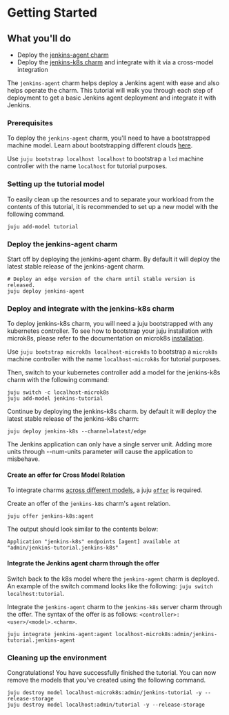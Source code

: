 # Getting Started

## What you'll do

- Deploy the [jenkins-agent charm](https://charmhub.io/jenkins-agent)
- Deploy the [jenkins-k8s charm](https://charmhub.io/jenkins-k8s) and integrate with it via a cross-model integration

The `jenkins-agent` charm helps deploy a Jenkins agent with ease and also helps operate the charm. This
tutorial will walk you through each step of deployment to get a basic Jenkins agent deployment and integrate it with Jenkins.

### Prerequisites

To deploy the `jenkins-agent` charm, you'll need to have a bootstrapped machine model. Learn about
bootstrapping different clouds [here](https://juju.is/docs/olm/get-started-with-juju#heading--prepare-your-cloud).

Use `juju bootstrap localhost localhost` to bootstrap a `lxd` machine controller with the name
`localhost` for tutorial purposes.

### Setting up the tutorial model

To easily clean up the resources and to separate your workload from the contents of this tutorial,
it is recommended to set up a new model with the following command.

```
juju add-model tutorial
```

### Deploy the jenkins-agent charm

Start off by deploying the jenkins-agent charm. By default it will deploy the latest stable release
of the jenkins-agent charm.

```
# Deploy an edge version of the charm until stable version is released.
juju deploy jenkins-agent
```

### Deploy and integrate with the jenkins-k8s charm

To deploy jenkins-k8s charm, you will need a juju bootstrapped with any kubernetes controller.
To see how to bootstrap your juju installation with microk8s, please refer to the documentation
on microk8s [installation](https://juju.is/docs/olm/microk8s).

Use `juju bootstrap microk8s localhost-microk8s` to bootstrap a `microk8s` machine controller with the name
`localhost-microk8s` for tutorial purposes.

Then, switch to your kubernetes controller add a model for the jenkins-k8s charm with the following command:
```
juju switch -c localhost-microk8s
juju add-model jenkins-tutorial
```

Continue by deploying the jenkins-k8s charm. by default it will deploy the latest stable release of the jenkins-k8s charm:
```
juju deploy jenkins-k8s --channel=latest/edge
```

The Jenkins application can only have a single server unit. Adding more units through --num-units parameter will cause the application to misbehave.

#### Create an offer for Cross Model Relation

To integrate charms
[across different models](https://juju.is/docs/juju/manage-cross-model-integrations), a juju
[`offer`](https://juju.is/docs/juju/manage-cross-model-integrations#heading--create-an-offer) is
required.

Create an offer of the `jenkins-k8s` charm's `agent` relation.

```
juju offer jenkins-k8s:agent
```

The output should look similar to the contents below:

```
Application "jenkins-k8s" endpoints [agent] available at "admin/jenkins-tutorial.jenkins-k8s"
```

#### Integrate the Jenkins agent charm through the offer

Switch back to the k8s model where the `jenkins-agent` charm is deployed. An example of the switch
command looks like the following: `juju switch localhost:tutorial`.

Integrate the `jenkins-agent` charm to the `jenkins-k8s` server charm through the offer.
The syntax of the offer is as follows: `<controller>:<user>/<model>.<charm>`.

```
juju integrate jenkins-agent:agent localhost-microk8s:admin/jenkins-tutorial.jenkins-agent
```


### Cleaning up the environment

Congratulations! You have successfully finished the tutorial. You can now remove the
models that you’ve created using the following command.

```
juju destroy model localhost-microk8s:admin/jenkins-tutorial -y --release-storage
juju destroy model localhost:admin/tutorial -y --release-storage
```
